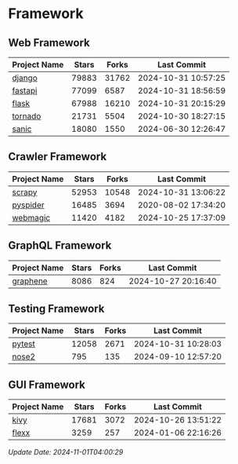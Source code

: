 # Framework

## Web Framework
| Project Name | Stars | Forks | Last Commit |
| ------------ | ----- | ----- | ----------- |
| [django](https://github.com/django/django) | 79883 | 31762 | 2024-10-31 10:57:25 |
| [fastapi](https://github.com/fastapi/fastapi) | 77099 | 6587 | 2024-10-31 18:56:59 |
| [flask](https://github.com/pallets/flask) | 67988 | 16210 | 2024-10-31 20:15:29 |
| [tornado](https://github.com/tornadoweb/tornado) | 21731 | 5504 | 2024-10-30 18:27:15 |
| [sanic](https://github.com/sanic-org/sanic) | 18080 | 1550 | 2024-06-30 12:26:47 |

## Crawler Framework
| Project Name | Stars | Forks | Last Commit |
| ------------ | ----- | ----- | ----------- |
| [scrapy](https://github.com/scrapy/scrapy) | 52953 | 10548 | 2024-10-31 13:06:22 |
| [pyspider](https://github.com/binux/pyspider) | 16485 | 3694 | 2020-08-02 17:34:20 |
| [webmagic](https://github.com/code4craft/webmagic) | 11420 | 4182 | 2024-10-25 17:37:09 |

## GraphQL Framework
| Project Name | Stars | Forks | Last Commit |
| ------------ | ----- | ----- | ----------- |
| [graphene](https://github.com/graphql-python/graphene) | 8086 | 824 | 2024-10-27 20:16:40 |

## Testing Framework
| Project Name | Stars | Forks | Last Commit |
| ------------ | ----- | ----- | ----------- |
| [pytest](https://github.com/pytest-dev/pytest) | 12058 | 2671 | 2024-10-31 10:28:03 |
| [nose2](https://github.com/nose-devs/nose2) | 795 | 135 | 2024-09-10 12:57:20 |

## GUI Framework
| Project Name | Stars | Forks | Last Commit |
| ------------ | ----- | ----- | ----------- |
| [kivy](https://github.com/kivy/kivy) | 17681 | 3072 | 2024-10-26 13:51:22 |
| [flexx](https://github.com/flexxui/flexx) | 3259 | 257 | 2024-01-06 22:16:26 |

*Update Date: 2024-11-01T04:00:29*